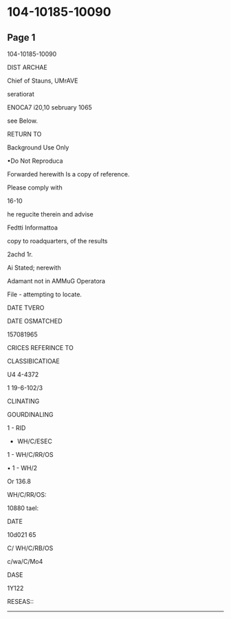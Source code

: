 # 104-10185-10090

## Page 1

104-10185-10090

DIST ARCHAE

Chief of Stauns, UMrAVE

seratiorat

ENOCA7 i20,10 sebruary 1065

see Below.

RETURN TO

Background Use Only

•Do Not Reproduca

Forwarded herewith Is a copy of reference.

Please comply with

16-10

he regucite therein and advise

Fedtti Informattoa

copy to roadquarters, of the results

2achd 1r.

Ai Stated; nerewith

Adamant not in AMMuG Operatora

File - attempting to locate.

DATE TVERO

DATE OSMATCHED

157081965

CRICES REFERINCE TO

CLASSIBICATIOAE

U4 4-4372

1 19-6-102/3

CLINATING

GOURDINALING

1 - RID

- WH/C/ESEC

1 - WH/C/RR/OS

• 1 - WH/2

Or 136.8

WH/C/RR/OS:

10880 tael:

DATE

10d021 65

C/ WH/C/RB/OS

c/wa/C/Mo4

DASE

1Y122

RESEAS::

---

